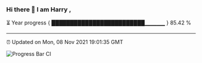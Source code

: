 ### Hi there 👋 I am Harry , 

⏳ Year progress { █████████████████████████▁▁▁▁▁ } 85.42 %

---

⏰ Updated on Mon, 08 Nov 2021 19:01:35 GMT

![Progress Bar CI](https://github.com/duykhang68/duykhang68/workflows/Progress%20Bar%20CI/badge.svg)
